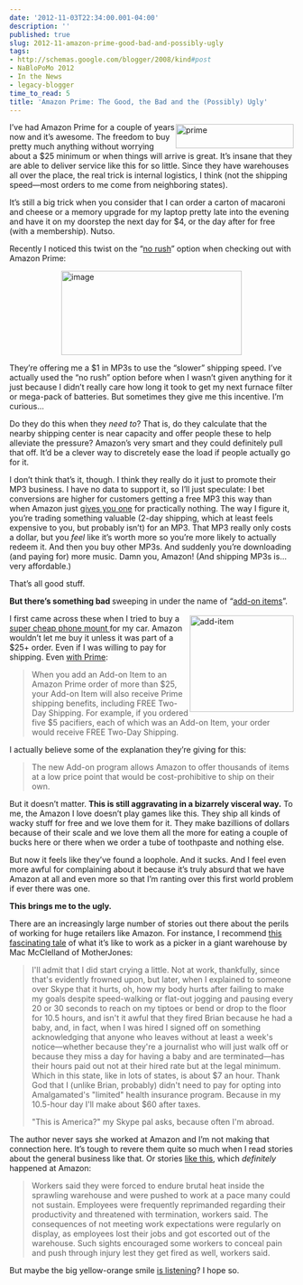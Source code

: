 ```yaml
---
date: '2012-11-03T22:34:00.001-04:00'
description: ''
published: true
slug: 2012-11-amazon-prime-good-bad-and-possibly-ugly
tags:
- http://schemas.google.com/blogger/2008/kind#post
- NaBloPoMo 2012
- In the News
- legacy-blogger
time_to_read: 5
title: 'Amazon Prime: The Good, the Bad and the (Possibly) Ugly'
---
```


<p><img align="right" alt="prime" height="43" src="http://lh6.ggpht.com/-dPq9qdv1y1A/UJXUtu2GsaI/AAAAAAAAFMY/Rc5PbKGgyKw/prime%25255B2%25255D.png?imgmax=800" style="float: right; margin: 3px 0px; display: inline;" title="prime" width="209" />I’ve had Amazon Prime for a couple of years now and it’s awesome. The freedom to buy pretty much anything without worrying about a $25 minimum or when things will arrive is great. It’s insane that they are able to deliver service like this for so little. Since they have warehouses all over the place, the real trick is internal logistics, I think (not the shipping speed—most orders to me come from neighboring states). </p>  <p>It’s still a big trick when you consider that I can order a carton of macaroni and cheese or a memory upgrade for my laptop pretty late into the evening and have it on my doorstep the next day for $4, or the day after for free (with a membership). Nutso.</p>  <p>Recently I noticed this twist on the “<a href="http://www.amazon.com/gp/help/customer/display.html/ref=hp_navbox_overview_norush?nodeId=200444160#norush">no rush</a>” option when checking out with Amazon Prime:</p>  <p><a href="http://lh4.ggpht.com/-si3QnPkDGck/UJXUByt3qlI/AAAAAAAAFMA/nIdWxkdjQW4/s1600-h/image2.png"><img alt="image" height="149" src="http://lh3.ggpht.com/-ghnYZDFsowo/UJXUD-PGzyI/AAAAAAAAFMI/KD0T7O_iF38/image_thumb.png?imgmax=800" style="float: none; margin-left: auto; display: block; margin-right: auto;" title="image" width="320" /></a></p>  <p>They’re offering me a $1 in MP3s to use the “slower” shipping speed. I’ve actually used the “no rush” option before when I wasn’t given anything for it just because I didn’t really care how long it took to get my next furnace filter or mega-pack of batteries. But sometimes they give me this incentive. I’m curious…</p>  <p>Do they do this when they <em>need to</em>? That is, do they calculate that the nearby shipping center is near capacity and offer people these to help alleviate the pressure? Amazon’s very smart and they could definitely pull that off. It’d be a clever way to discretely ease the load if people actually go for it.</p>  <p>I don’t think that’s it, though. I think they really do it just to promote their MP3 business. I have no data to support it, so I’ll just speculate: I bet conversions are higher for customers getting a free MP3 this way than when Amazon just <a href="http://www.amazon.com/gp/feature.html?ie=UTF8&amp;docId=1000740381">gives you one</a> for practically nothing. The way I figure it, you’re trading something valuable (2-day shipping, which at least feels expensive to you, but probably isn’t) for an MP3. That MP3 really only costs a dollar, but you <em>feel</em> like it’s worth more so you’re more likely to actually redeem it. And then you buy other MP3s. And suddenly you’re downloading (and paying for) more music. Damn you, Amazon! (And shipping MP3s is…very affordable.)</p>  <p>That’s all good stuff. </p>  <p><strong>But there’s something bad </strong>sweeping in under the name of “<a href="http://www.amazon.com/gp/help/customer/display.html?nodeId=200876660">add-on items</a>”. </p>  <p><img align="right" alt="add-item" height="171" src="http://lh3.ggpht.com/-22RWORJiXao/UJXUF2-O6HI/AAAAAAAAFMQ/XZGT6Gy_Yok/add-item%25255B2%25255D.jpg?imgmax=800" style="float: right; margin: 3px 0px; display: inline;" title="add-item" width="184" /></p>  <p>I first came across these when I tried to buy a <a href="http://www.amazon.com/Wazes-Universal-Mount-your-Smartphone/dp/B004O7S7Z0">super cheap phone mount </a>for my car. Amazon wouldn’t let me buy it unless it was part of a $25+ order. Even if I was willing to pay for shipping. Even <a href="http://www.amazon.com/gp/help/customer/display.html?ie=UTF8&amp;nodeId=200876660#prime">with Prime</a>:</p>  <blockquote>   <p>When you add an Add-on Item to an Amazon Prime order of more than $25, your Add-on Item will also receive Prime shipping benefits, including FREE Two-Day Shipping. For example, if you ordered five $5 pacifiers, each of which was an Add-on Item, your order would receive FREE Two-Day Shipping.</p> </blockquote>  <p>I actually believe some of the explanation they’re giving for this: </p>  <blockquote>   <p>The new Add-on program allows Amazon to offer thousands of items at a low price point that would be cost-prohibitive to ship on their own.</p> </blockquote>  <p>But it doesn’t matter. <strong>This is still aggravating in a bizarrely visceral way.</strong> To me, the Amazon I love doesn’t play games like this. They ship all kinds of wacky stuff for free and we love them for it. They make bazillions of dollars because of their scale and we love them all the more for eating a couple of bucks here or there when we order a tube of toothpaste and nothing else. </p>  <p>But now it feels like they’ve found a loophole. And it sucks. And I feel even more awful for complaining about it because it’s truly absurd that we have Amazon at all and even more so that I’m ranting over this first world problem if ever there was one.</p>  <p><strong>This brings me to the ugly.</strong></p>  <p>There are an increasingly large number of stories out there about the perils of working for huge retailers like Amazon. For instance, I recommend <a href="http://www.motherjones.com/politics/2012/02/mac-mcclelland-free-online-shipping-warehouses-labor">this fascinating tale</a> of what it’s like to work as a picker in a giant warehouse by Mac McClelland of MotherJones:</p>  <blockquote>   <p>I'll admit that I did start crying a little. Not at work, thankfully, since that's evidently frowned upon, but later, when I explained to someone over Skype that it hurts, oh, how my body hurts after failing to make my goals despite speed-walking or flat-out jogging and pausing every 20 or 30 seconds to reach on my tiptoes or bend or drop to the floor for 10.5 hours, and isn't it awful that they fired Brian because he had a baby, and, in fact, when I was hired I signed off on something acknowledging that anyone who leaves without at least a week's notice—whether because they're a journalist who will just walk off or because they miss a day for having a baby and are terminated—has their hours paid out not at their hired rate but at the legal minimum. Which in this state, like in lots of states, is about $7 an hour. Thank God that I (unlike Brian, probably) didn't need to pay for opting into Amalgamated's &quot;limited&quot; health insurance program. Because in my 10.5-hour day I'll make about $60 after taxes.</p>    <p>&quot;This is America?&quot; my Skype pal asks, because often I'm abroad.</p> </blockquote>  <p>The author never says she worked at Amazon and I’m not making that connection here. It’s tough to revere them quite so much when I read stories about the general business like that. Or stories <a href="http://www.mcall.com/news/local/amazon/mc-allentown-amazon-complaints-20110917,0,6503103.story">like this</a>, which <em>definitely </em>happened at Amazon:</p>  <blockquote>   <p>Workers said they were forced to endure brutal heat inside the sprawling warehouse and were pushed to work at a pace many could not sustain. Employees were frequently reprimanded regarding their productivity and threatened with termination, workers said. The consequences of not meeting work expectations were regularly on display, as employees lost their jobs and got escorted out of the warehouse. Such sights encouraged some workers to conceal pain and push through injury lest they get fired as well, workers said.</p> </blockquote>  <p>But maybe the big yellow-orange smile <a href="http://theweek.com/article/index/230950/amazons-worker-education-program-a-sweatshop-cover-up">is listening</a>? I hope so.</p>
